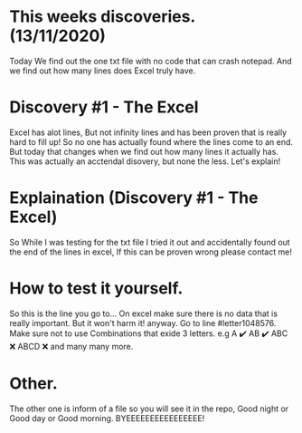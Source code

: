 # This weeks discoveries. (13/11/2020)
Today We find out the one txt file with no code that can crash notepad. And we find out how many lines does Excel truly have.
# Discovery #1 - The Excel
Excel has alot lines, But not infinity lines and has been proven that is really hard to fill up! So no one has actually found
where the lines come to an end. But today that changes when we find out how many lines it actually has. This was actually an
acctendal disovery, but none the less. Let's explain!
# Explaination (Discovery #1 - The Excel)
So While I was testing for the txt file I tried it out and accidentally found out the end of the lines in excel, If this can
be proven wrong please contact me!
# How to test it yourself.
So this is the line you go to... On excel make sure there is no data that is really important. But it won't harm it! anyway.
Go to line #letter1048576. Make sure not to use Combinations that exide 3 letters. e.g
A ✔️
AB ✔️
ABC ❌
ABCD ❌
and many many more.
# Other.
The other one is inform of a file so you will see it in the repo, Good night or Good day or Good morning. BYEEEEEEEEEEEEEEEE!
